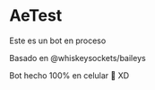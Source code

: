 # AeTest
Este es un bot en proceso 

Basado en @whiskeysockets/baileys

Bot hecho 100% en celular 📱 XD
